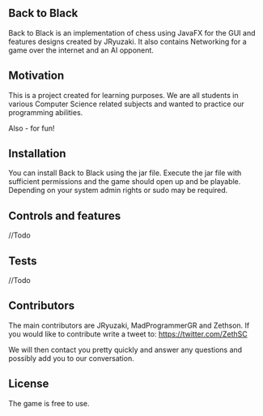 ## Back to Black

Back to Black is an implementation of chess using JavaFX for the GUI and features designs created by JRyuzaki. It also contains Networking for a game over the internet and an AI opponent. 

## Motivation

This is a project created for learning purposes. We are all students in various Computer Science related subjects and wanted to practice our programming abilities.

Also - for fun!

## Installation

You can install Back to Black using the jar file. Execute the jar file with sufficient permissions and the game should open up and be playable. Depending on your system admin rights or sudo may be required.

## Controls and features

//Todo

## Tests

//Todo

## Contributors

The main contributors are JRyuzaki, MadProgrammerGR and Zethson.
If you would like to contribute write a tweet to:
https://twitter.com/ZethSC

We will then contact you pretty quickly and answer any questions and possibly add you to our conversation.

## License

The game is free to use.
